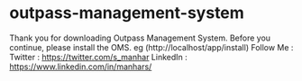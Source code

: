 # outpass-management-system
Thank you for downloading Outpass Management System.  Before you continue, please install the OMS. eg (http://localhost/app/install)  Follow Me : Twitter : https://twitter.com/s_manhar LinkedIn : https://www.linkedin.com/in/manhars/
